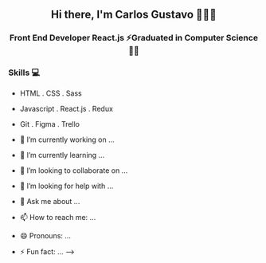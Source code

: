 <h2 align="center">Hi there, I'm Carlos Gustavo 👨🏻‍💻 
<h3 align="center">Front End Developer React.js ⚡Graduated in Computer Science 👨‍🎓️ </h3>
  
### Skills 💻
- HTML . CSS . Sass
- Javascript . React.js . Redux 
- Git . Figma . Trello


- 🔭 I’m currently working on ...
- 🌱 I’m currently learning ...
- 👯 I’m looking to collaborate on ...
- 🤔 I’m looking for help with ...
- 💬 Ask me about ...
- 📫 How to reach me: ...
- 😄 Pronouns: ...
- ⚡ Fun fact: ...
-->
